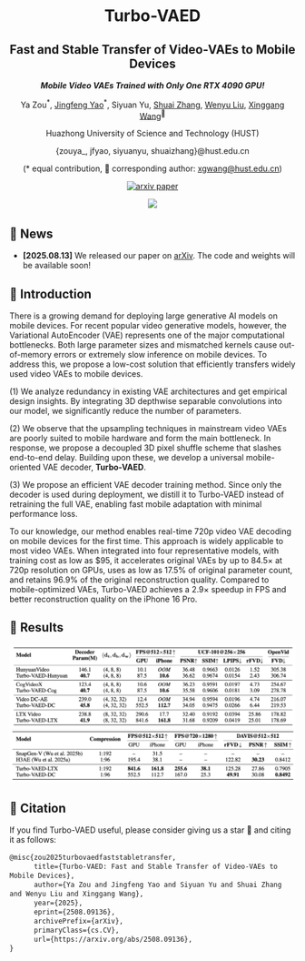 <div align="center">
<h1> Turbo-VAED </h1>
<h2>Fast and Stable Transfer of Video-VAEs to Mobile Devices</h2>

**_Mobile Video VAEs Trained with Only One RTX 4090 GPU!_**

Ya Zou<sup>\*</sup>, [Jingfeng Yao](https://github.com/JingfengYao)<sup>\*</sup>, Siyuan Yu, [Shuai Zhang](https://github.com/Shuaizhang7), [Wenyu Liu](http://eic.hust.edu.cn/professor/liuwenyu), [Xinggang Wang](https://xwcv.github.io/index.htm)<sup>📧</sup>

Huazhong University of Science and Technology (HUST) 

{zouya_, jfyao, siyuanyu, shuaizhang}@hust.edu.cn

(\* equal contribution, 📧 corresponding author: xgwang@hust.edu.cn)

[![arxiv paper](https://img.shields.io/badge/arXiv-Paper-red)](https://arxiv.org/abs/2508.09136)

</div>

<div align="center">
<img src="./images/main.png">
</div>

## 📰 News

- **[2025.08.13]** We released our paper on [arXiv](https://arxiv.org/abs/2508.09136). The code and weights will be available soon!

## 📄 Introduction

There is a growing demand for deploying large generative AI models on mobile devices. For recent popular video generative models, however, the Variational AutoEncoder (VAE) represents one of the major computational bottlenecks. Both large parameter sizes and mismatched kernels cause out-of-memory errors or extremely slow inference on mobile devices. To address this, we propose a low-cost solution that efficiently transfers widely used video VAEs to mobile devices. 

(1) We analyze redundancy in existing VAE architectures and get empirical design insights. By integrating 3D depthwise separable convolutions into our model, we significantly reduce the number of parameters. 

(2) We observe that the upsampling techniques in mainstream video VAEs are poorly suited to mobile hardware and form the main bottleneck. In response, we propose a decoupled 3D pixel shuffle scheme that slashes end-to-end delay. Building upon these, we develop a universal mobile-oriented VAE decoder, **Turbo-VAED**. 

(3) We propose an efficient VAE decoder training method. Since only the decoder is used during deployment, we distill it to Turbo-VAED instead of retraining the full VAE, enabling fast mobile adaptation with minimal performance loss. 

To our knowledge, our method enables real-time 720p video VAE decoding on mobile devices for the first time. This approach is widely applicable to most video VAEs. When integrated into four representative models, with training cost as low as $95, it accelerates original VAEs by up to 84.5× at 720p resolution on GPUs, uses as low as 17.5% of original parameter count, and retains 96.9% of the original reconstruction quality. Compared to mobile-optimized VAEs, Turbo-VAED achieves a 2.9× speedup in FPS and better reconstruction quality on the iPhone 16 Pro.

## 📝 Results

<div align="center">
<img src="images/table1.png" alt="Results1">
</div>

<div align="center">
<img src="images/table2.png" alt="Results2">
</div>

## 📝 Citation

If you find Turbo-VAED useful, please consider giving us a star 🌟 and citing it as follows:

```
@misc{zou2025turbovaedfaststabletransfer,
      title={Turbo-VAED: Fast and Stable Transfer of Video-VAEs to Mobile Devices}, 
      author={Ya Zou and Jingfeng Yao and Siyuan Yu and Shuai Zhang and Wenyu Liu and Xinggang Wang},
      year={2025},
      eprint={2508.09136},
      archivePrefix={arXiv},
      primaryClass={cs.CV},
      url={https://arxiv.org/abs/2508.09136}, 
}

```